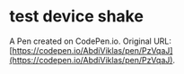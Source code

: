 # test device shake

A Pen created on CodePen.io. Original URL: [https://codepen.io/AbdiViklas/pen/PzVqaJ](https://codepen.io/AbdiViklas/pen/PzVqaJ).

